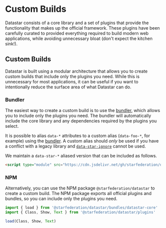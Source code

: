 # Custom Builds

Datastar consists of a core library and a set of plugins that provide the functionality that makes up the official framework. These plugins have been carefully curated to provided everything required to build modern web applications, while avoiding unnecessary bloat (don't expect the kitchen sink!).

## Custom Builds

Datastar is built using a modular architecture that allows you to create custom builds that include only the plugins you need. While this is unnecessary for most applications, it can be useful if you want to intentionally reduce the surface area of what Datastar can do.

### Bundler

The easiest way to create a custom build is to use the [bundler](/bundler), which allows you to include only the plugins you need. The bundler will automatically include the core library and any dependencies required by the plugins you select.

It is possible to alias `data-*` attributes to a custom alias (`data-foo-*`, for example) using the [bundler](/bundler). A custom alias should _only_ be used if you have a conflict with a legacy library and [`data-star-ignore`](#data-star-ignore) cannot be used.

We maintain a `data-star-*` aliased version that can be included as follows.

```html
<script type="module" src="https://cdn.jsdelivr.net/gh/starfederation/datastar@v1.0.0-beta.10/bundles/datastar-aliased.js"></script>
```

### NPM

Alternatively, you can use the NPM package `@starfederation/datastar` to create a custom build. The NPM package exports all official plugins and bundles, so you can include only the plugins you need.

```js
import { load } from '@starfederation/datastar/bundles/datastar-core'
import { Class, Show, Text } from '@starfederation/datastar/plugins'

load(Class, Show, Text)
```
